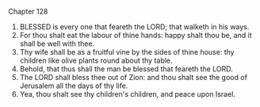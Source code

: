 

Chapter 128

1. BLESSED is every one that feareth the LORD; that walketh in his ways.
2. For thou shalt eat the labour of thine hands: happy shalt thou be, and it shall be well with thee.
3. Thy wife shall be as a fruitful vine by the sides of thine house: thy children like olive plants round about thy table.
4. Behold, that thus shall the man be blessed that feareth the LORD.
5. The LORD shall bless thee out of Zion: and thou shalt see the good of Jerusalem all the days of thy life.
6. Yea, thou shalt see thy children's children, and peace upon Israel.
